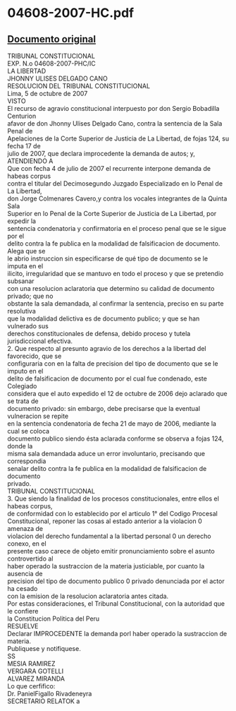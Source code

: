 
04608-2007-HC.pdf
=================
  
[Documento original](https://tc.gob.pe/jurisprudencia/2008/04608-2007-HC.pdf)  
---  
TRIBUNAL CONSTITUCIONAL  
EXP. N.o 04608-2007-PHC/IC  
LA LIBERTAD  
JHONNY ULISES DELGADO CANO  
RESOLUCION DEL TRIBUNAL CONSTITUCIONAL  
Lima, 5 de octubre de 2007  
VISTO  
El recurso de agravio constitucional interpuesto por don Sergio Bobadilla Centurion  
afavor de don Jhonny Ulises Delgado Cano, contra la sentencia de la Sala Penal de  
Apelaciones de la Corte Superior de Justicia de La Libertad, de fojas 124, su fecha 17 de  
julio de 2007, que declara improcedente la demanda de autos; y,  
ATENDIENDO A  
Que con fecha 4 de julio de 2007 el recurrente interpone demanda de habeas corpus  
contra el titular del Decimosegundo Juzgado Especializado en lo Penal de La Libertad,  
don Jorge Colmenares Cavero,y contra los vocales integrantes de la Quinta Sala  
Superior en lo Penal de la Corte Superior de Justicia de La Libertad, por expedir la  
sentencia condenatoria y confirmatoria en el proceso penal que se le sigue por el  
delito contra la fe publica en la modalidad de falsificacion de documento. Alega que se  
le abrio instruccion sin especificarse de qué tipo de documento se le imputa en el  
ilicito, irregularidad que se mantuvo en todo el proceso y que se pretendio subsanar  
con una resolucion aclaratoria que determino su calidad de documento privado; que no  
obstante la sala demandada, al confirmar la sentencia, preciso en su parte resolutiva  
que la modalidad delictiva es de documento publico; y que se han vulnerado sus  
derechos constitucionales de defensa, debido proceso y tutela jurisdiccional efectiva.  
2. Que respecto al presunto agravio de los derechos a la libertad del favorecido, que se  
configuraria con en la falta de precision del tipo de documento que se le imputo en el  
delito de falsificacion de documento por el cual fue condenado, este Colegiado  
considera que el auto expedido el 12 de octubre de 2006 dejo aclarado que se trata de  
documento privado: sin embargo, debe precisarse que la eventual vulneracion se repite  
en la sentencia condenatoria de fecha 21 de mayo de 2006, mediante la cual se coloca  
documento publico siendo ésta aclarada conforme se observa a fojas 124, donde la  
misma sala demandada aduce un error involuntario, precisando que correspondia  
senalar delito contra la fe publica en la modalidad de falsificacion de documento  
privado.  
TRIBUNAL CONSTITUCIONAL  
3. Que siendo la finalidad de los procesos constitucionales, entre ellos el habeas corpus,  
de conformidad con lo establecido por el articulo 1° del Codigo Procesal  
Constitucional, reponer las cosas al estado anterior a la violacion 0 amenaza de  
violacion del derecho fundamental a la libertad personal 0 un derecho conexo, en el  
presente caso carece de objeto emitir pronunciamiento sobre el asunto controvertido al  
haber operado la sustraccion de la materia justiciable, por cuanto la ausencia de  
precision del tipo de documento publico 0 privado denunciada por el actor ha cesado  
con la emision de la resolucion aclaratoria antes citada.  
Por estas consideraciones, el Tribunal Constitucional, con la autoridad que le confiere  
la Constitucion Politica del Peru  
RESUELVE  
Declarar IMPROCEDENTE la demanda porl haber operado la sustraccion de materia.  
Publiquese y notifiquese.  
SS  
MESIA RAMIREZ  
VERGARA GOTELLI  
ALVAREZ MIRANDA  
Lo que cerfifico:  
Dr. PanielFigallo Rivadeneyra  
SECRETARIO RELATOK a
